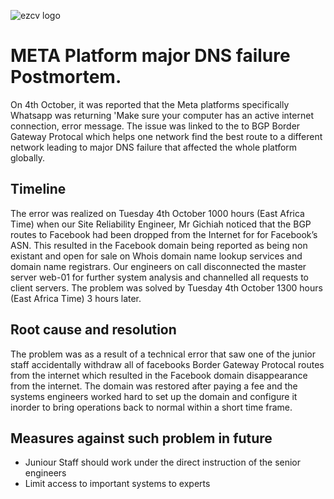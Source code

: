 ![ezcv logo](https://raw.githubusercontent.com/LouisGichiah/0x19-postmortem/main/image.jpg)

# META Platform major DNS failure Postmortem.
On 4th October, it was reported that the Meta platforms specifically Whatsapp was returning 'Make sure your computer has an active internet connection, error message. The issue was linked to the to BGP Border Gateway Protocal which helps one network find the best route to a different network leading to major DNS failure that affected the whole platform globally.

## Timeline
The error was realized on Tuesday 4th October 1000 hours (East Africa Time) when our Site Reliability Engineer, Mr Gichiah noticed that the BGP routes to Facebook had been dropped from the Internet for for Facebook’s ASN. This resulted in the Facebook domain being reported as being non existant and open for sale on Whois domain name lookup services and domain name registrars. Our engineers on call disconnected the master server web-01 for further system analysis and channelled all requests to client servers. The problem was solved by Tuesday 4th October 1300 hours (East Africa Time) 3 hours later.

## Root cause and resolution
The problem was as a result of a technical error that saw one of the junior staff accidentally withdraw all of facebooks Border Gateway Protocal routes from the internet which resulted in the Facebook domain disappearance from the internet. The domain was restored after paying a fee and the systems engineers worked hard to set up the domain and configure it inorder to bring operations back to normal within a short time frame.

## Measures against such problem in future
- Juniour Staff should work under the direct instruction of the senior engineers
- Limit access to important systems to experts 

